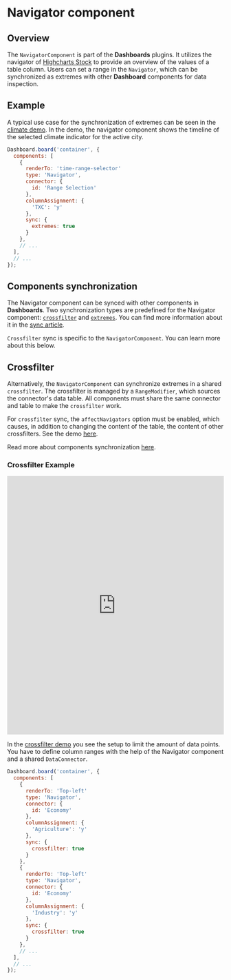 # Navigator component

## Overview

The `NavigatorComponent` is part of the **Dashboards** plugins. It utilizes the
navigator of [Highcharts Stock](https://www.highcharts.com/docs/stock/navigator) to provide an overview of the values of a table
column. Users can set a range in the `Navigator`, which can be synchronized as extremes with other **Dashboard** components for data inspection.

## Example

A typical use case for the synchronization of extremes can be seen in the
[climate demo](https://highcharts.com/demo/dashboards/climate).
In the demo, the navigator component shows the timeline of the selected climate indicator for the active city.

``` JavaScript
Dashboard.board('container', {
  components: [
    {
      renderTo: 'time-range-selector'
      type: 'Navigator',
      connector: {
        id: 'Range Selection'
      },
      columnAssignment: {
        'TXC': 'y'
      },
      sync: {
        extremes: true
      }
    },
    // ...
  ],
  // ...
});
```

## Components synchronization

The Navigator component can be synced with other components in **Dashboards**. Two synchronization types are predefined for the Navigator component: [`crossfilter`](https://api.highcharts.com/dashboards/#interfaces/Dashboards_Components_NavigatorComponent_NavigatorComponentOptions.SyncOptions#crossfilter) and [`extremes`](https://api.highcharts.com/dashboards/#interfaces/Dashboards_Components_NavigatorComponent_NavigatorComponentOptions.SyncOptions#extremes). You can find more information about it in the [sync article](https://www.highcharts.com/docs/dashboards/synchronize-components).

`Crossfilter` sync is specific to the `NavigatorComponent`. You can learn more about this below.

## Crossfilter


Alternatively, the `NavigatorComponent` can synchronize extremes in a shared `crossfilter`. The crossfilter is managed by 
a `RangeModifier`, which sources the connector's data table. All components must
share the same connector and table to make the `crossfilter` work.

For `crossfilter` sync, the `affectNavigators` option must be enabled, which
causes, in addition to changing the content of the table, the content of
other crossfilters. See the demo [here](https://jsfiddle.net/gh/get/library/pure/highcharts/highcharts/tree/master/samples/dashboards/components/crossfilter-affecting-navigators).

Read more about components synchronization [here](https://www.highcharts.com/docs/dashboards/synchronize-components).

### Crossfilter Example

<iframe style="width: 100%; height: 600px; border: none;" src="https://www.highcharts.com/samples/embed/dashboards/demo/crossfilter?force-light-theme" allow="fullscreen"></iframe>

In the [crossfilter demo](https://highcharts.com/demo/dashboards/crossfilter)
you see the setup to limit the amount of data points. You have to define column
ranges with the help of the Navigator component and a shared `DataConnector`.

```js
Dashboard.board('container', {
  components: [
    {
      renderTo: 'Top-left'
      type: 'Navigator',
      connector: {
        id: 'Economy'
      },
      columnAssignment: {
        'Agriculture': 'y'
      },
      sync: {
        crossfilter: true
      }
    },
    {
      renderTo: 'Top-left'
      type: 'Navigator',
      connector: {
        id: 'Economy'
      },
      columnAssignment: {
        'Industry': 'y'
      },
      sync: {
        crossfilter: true
      }
    },
    // ...
  ],
  // ...
});
```
